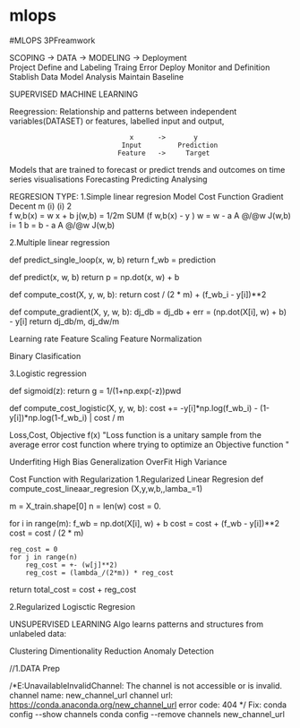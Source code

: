 # mlops

#MLOPS 3PFreamwork

SCOPING   ->   DATA                    ->    MODELING           ->    Deployment          
Project        Define and    Labeling        Traing    Error          Deploy     Monitor and 
Definition     Stablish      Data            Model     Analysis                  Maintain 
               Baseline

SUPERVISED MACHINE LEARNING 

Reegression:
Relationship and patterns  between independent variables(DATASET) or features, labelled input and output,
            
                                  x      ->       y 
                                Input         Prediction
                               Feature   ->     Target
     

Models that are trained to forecast or predict trends and outcomes on time series visualisations
Forecasting                             Predicting                                              Analysing




REGRESION TYPE:
1.Simple linear regresion
      Model                 Cost Function                              Gradient Decent 
	                               m          (i)   (i) 2                   
f w,b(x) = w x + b     j(w,b) =  1/2m SUM (f w,b(x)  -  y )         w = w - a A @/@w J(w,b)
                                      i= 1                          b = b - a A @/@w J(w,b)


2.Multiple linear regression 

def predict_single_loop(x, w, b)
return f_wb = prediction

def predict(x, w, b)
return p = np.dot(x, w) + b  

def compute_cost(X, y, w, b): 
return cost / (2 * m)  + (f_wb_i - y[i])**2

def compute_gradient(X, y, w, b): 
dj_db = dj_db + err = (np.dot(X[i], w) + b) - y[i] 
return dj_db/m, dj_dw/m

Learning rate     Feature Scaling    Feature Normalization

Binary Clasification 

3.Logistic regression 

def sigmoid(z):
return  g = 1/(1+np.exp(-z))pwd


def compute_cost_logistic(X, y, w, b):
cost +=  -y[i]*np.log(f_wb_i) - (1-y[i])*np.log(1-f_wb_i) | cost / m

Loss,Cost, Objective f(x)
"Loss function is a unitary sample from the average  error cost function where trying to optimize an Objective function "

Underfiting High Bias                        Generalization              OverFit High Variance 

Cost Function with Regularization 
1.Regularized Linear Regresion
def compute_cost_lineaar_regresion (X,y,w,b,,lamba_=1)

m = X_train.shape[0]
n = len(w)
cost = 0.

for i in range(m):
	f_wb = np.dot(X[i], w) + b
	cost = cost + (f_wb - y[i])**2 
	cost = cost / (2 * m)

	reg_cost = 0
	for j in range(n)
 		reg_cost = +- (w[j]**2)
		reg_cost = (lambda_/(2*m)) * reg_cost
return  total_cost =  cost + reg_cost 


2.Regularized Logisctic Regresion  









UNSUPERVISED LEARNING 
Algo learns patterns and structures from unlabeled data:

Clustering 
Dimentionality Reduction
Anomaly Detection 


//1.DATA Prep 

/*E:UnavailableInvalidChannel: The channel is not accessible or is invalid.
  channel name: new_channel_url
  channel url: https://conda.anaconda.org/new_channel_url
  error code: 404
*/
Fix: 
conda config --show channels
conda config --remove channels new_channel_url













